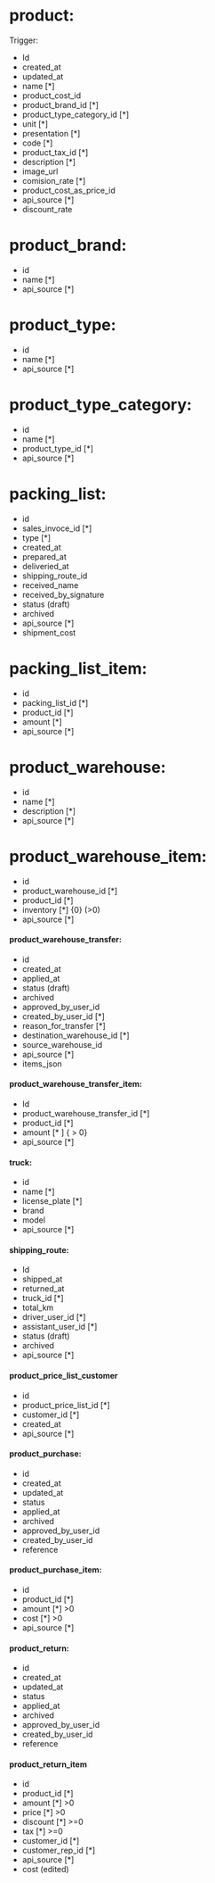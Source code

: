 # product:

Trigger:

- Id
- created_at
- updated_at
- name [*]
- product_cost_id
- product_brand_id [*]
- product_type_category_id [*]
- unit [*]
- presentation [*]
- code [*]
- product_tax_id [*]
- description [*]
- image_url
- comision_rate [*]
- product_cost_as_price_id
- api_source [*]
- discount_rate

# product_brand:

- id
- name [*]
- api_source [*]

# product_type:

- id
- name [*]
- api_source [*]

# product_type_category:

- id
- name [*]
- product_type_id [*]
- api_source [*]

# packing_list:

- id
- sales_invoce_id [*]
- type [*]
- created_at
- prepared_at
- deliveried_at
- shipping_route_id
- received_name
- received_by_signature
- status (draft)
- archived
- api_source [*]
- shipment_cost

# packing_list_item:

- id
- packing_list_id [*]
- product_id [*]
- amount [*]
- api_source [*]

# product_warehouse:

- id
- name [*]
- description [*]
- api_source [*]

# product_warehouse_item:

- id
- product_warehouse_id [*]
- product_id [*]
- inventory [*] {0} (>0)
- api_source [*]

#### product_warehouse_transfer:

- id
- created_at
- applied_at
- status (draft)
- archived
- approved_by_user_id
- created_by_user_id [*]
- reason_for_transfer [*]
- destination_warehouse_id [*]
- source_warehouse_id
- api_source [*]
- items_json

#### product_warehouse_transfer_item:

- Id
- product_warehouse_transfer_id [*]
- product_id [*]
- amount [* ] { > 0}
- api_source [*]

#### truck:

- id
- name [*]
- license_plate [*]
- brand
- model
- api_source [*]

#### shipping_route:

- Id
- shipped_at
- returned_at
- truck_id [*]
- total_km
- driver_user_id [*]
- assistant_user_id [*]
- status (draft)
- archived
- api_source [*]

#### product_price_list_customer

- id
- product_price_list_id [*]
- customer_id [*]
- created_at
- api_source [*]

#### product_purchase:
- id
- created_at
- updated_at
- status
- applied_at
- archived
- approved_by_user_id
- created_by_user_id
- reference

#### product_purchase_item:

- id
- product_id [*]
- amount [*] >0
- cost [*] >0
- api_source [*]

#### product_return:
- id
- created_at
- updated_at
- status
- applied_at
- archived
- approved_by_user_id
- created_by_user_id
- reference

#### product_return_item

- id
- product_id [*]
- amount [*] >0
- price [*] >0
- discount [*] >=0
- tax [*] >=0
- customer_id [*]
- customer_rep_id [*]
- api_source [*]
- cost (edited) 